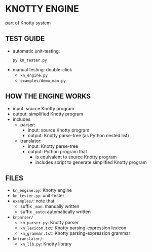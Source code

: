 # KNOTTY ENGINE
part of Knotty system

## TEST GUIDE
- automatic unit-testing:
	```
	py kn_tester.py

	```
- manual testing: double-click 
	- `kn_engine.py` 
	- `examples/demo_man.py`

## HOW THE ENGINE WORKS
-	input: source Knotty program
- output: simplified Knotty program
- includes
	-	parser:
		- input: source Knotty program
		- output: Knotty parse-tree (as Python nested list)
	- translator:
		- input: Knotty parse-tree
		- output: Python program that
			-	is equivalent to source Knotty program
			- includes script to generate simplified Knotty program

## FILES
- `kn_engine.py`: Knotty engine
- `kn_tester.py`: unit-tester
- `examples/`: note that
	- suffix `_man`: manually written
	- suffix `_auto`: automatically written
- `knparser/`
	-	`kn_parser.py`: Knotty parser
	- `kn_lexicon.txt`: Knotty parsing-expression lexicon
	- `kn_grammar.txt`: Knotty parsing-expression grammar
- `kntranslator/`:
	-	`kn_lib.py`: Knotty library
